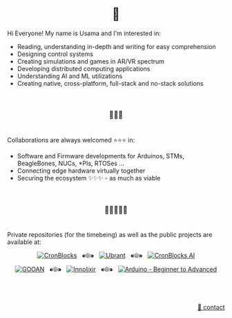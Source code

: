 <h1 align="center">👋</h1>

Hi Everyone! My name is Usama and I'm interested in:

  - Reading, understanding in-depth and writing for easy comprehension
  - Designing control systems
  - Creating simulations and games in AR/VR spectrum
  - Developing distributed computing applications
  - Understanding AI and ML utilizations
  - Creating native, cross-platform, full-stack and no-stack solutions


&nbsp;

<h3 align="center">💞️💞️💞️</h3>

# 

Collaborations are always welcomed :star::star::star: in:
  - Software and Firmware developments for Arduinos, STMs, BeagleBones, NUCs, \*PIs, RTOSes ...
  - Connecting edge hardware virtually together
  - Securing the ecosystem ✨✨✨ - as much as viable


&nbsp;

<h3 align="center">🌱🌱🌱🌱🌱</h3>

# 

Private repositories (for the timebeing) as well as the public projects are available at:

<p align="center">
  <a href="https://github.com/cronblocks"><img src="https://avatars.githubusercontent.com/u/86520771?s=48&v=4" alt="CronBlocks" /></a>
  &nbsp;&nbsp;⁌⦾⁍&nbsp;&nbsp;
  <a href="https://github.com/ubrant"><img src="https://avatars.githubusercontent.com/u/87671848?s=48&v=4" alt="Ubrant" /></a>
  &nbsp;&nbsp;⁌⦾⁍&nbsp;&nbsp;
  <a href="https://github.com/cronblocks-ai"><img src="https://avatars.githubusercontent.com/u/103107980?s=48&v=4" alt="CronBlocks AI" /></a>
</p>

<p align="center">
  <a href="https://github.com/gooan"><img src="https://avatars.githubusercontent.com/u/87671960?s=48&v=4" alt="GOOAN" /></a>
  &nbsp;&nbsp;⁌⦾⁍&nbsp;&nbsp;
  <a href="https://github.com/innolixir"><img src="https://avatars.githubusercontent.com/u/85053112?s=48&v=4" alt="Innolixir" /></a>
  &nbsp;&nbsp;⁌⦾⁍&nbsp;&nbsp;
  <a href="https://github.com/arduino-ba"><img src="https://avatars.githubusercontent.com/u/121078777?s=48&v=4" alt="Arduino - Beginner to Advanced" /></a>
</p>


&nbsp;

# 
<p align="right"><a href="https://www.linkedin.com/in/usa-m">&#128231; contact</a></p>

